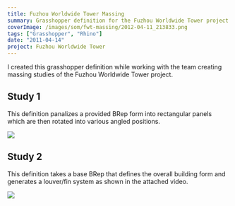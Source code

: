 ```yaml
---
title: Fuzhou Worldwide Tower Massing
summary: Grasshopper definition for the Fuzhou Worldwide Tower project
coverImage: /images/som/fwt-massing/2012-04-11_213833.png
tags: ["Grasshopper", "Rhino"]
date: "2011-04-14"
project: Fuzhou Worldwide Tower
---
```


I created this grasshopper definition while working with the team creating massing studies of the Fuzhou Worldwide Tower project.

## Study 1

This definition panalizes a provided BRep form into rectangular panels which are then rotated into various angled positions.

![](/images/som/fwt-massing/2012-04-11_213700.png)

## Study 2

This definition takes a base BRep that defines the overall building form and generates a louver/fin system as shown in the attached video.

![](/images/som/fwt-massing/2012-04-11_215217.png)
